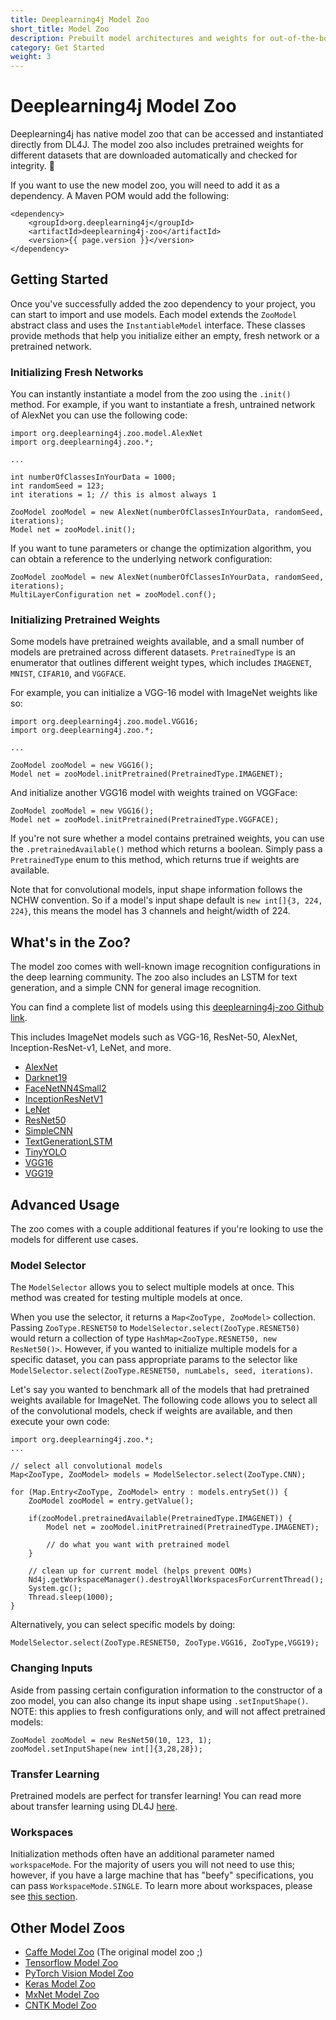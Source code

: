 ```yaml
---
title: Deeplearning4j Model Zoo
short_title: Model Zoo
description: Prebuilt model architectures and weights for out-of-the-box application.
category: Get Started
weight: 3
---
```


# Deeplearning4j Model Zoo

Deeplearning4j has native model zoo that can be accessed and instantiated directly from DL4J. The model zoo also includes pretrained weights for different datasets that are downloaded automatically and checked for integrity. 🚀

If you want to use the new model zoo, you will need to add it as a dependency. A Maven POM would add the following:

```
<dependency>
    <groupId>org.deeplearning4j</groupId>
    <artifactId>deeplearning4j-zoo</artifactId>
    <version>{{ page.version }}</version>
</dependency>
```

## Getting Started

Once you've successfully added the zoo dependency to your project, you can start to import and use models. Each model extends the `ZooModel` abstract class and uses the `InstantiableModel` interface. These classes provide methods that help you initialize either an empty, fresh network or a pretrained network.

### Initializing Fresh Networks

You can instantly instantiate a model from the zoo using the `.init()` method. For example, if you want to instantiate a fresh, untrained network of AlexNet you can use the following code:

```
import org.deeplearning4j.zoo.model.AlexNet
import org.deeplearning4j.zoo.*;

...

int numberOfClassesInYourData = 1000;
int randomSeed = 123;
int iterations = 1; // this is almost always 1

ZooModel zooModel = new AlexNet(numberOfClassesInYourData, randomSeed, iterations);
Model net = zooModel.init();
```

If you want to tune parameters or change the optimization algorithm, you can obtain a reference to the underlying network configuration:

```
ZooModel zooModel = new AlexNet(numberOfClassesInYourData, randomSeed, iterations);
MultiLayerConfiguration net = zooModel.conf();
```

### Initializing Pretrained Weights

Some models have pretrained weights available, and a small number of models are pretrained across different datasets. `PretrainedType` is an enumerator that outlines different weight types, which includes `IMAGENET`, `MNIST`, `CIFAR10`, and `VGGFACE`.

For example, you can initialize a VGG-16 model with ImageNet weights like so:

```
import org.deeplearning4j.zoo.model.VGG16;
import org.deeplearning4j.zoo.*;

...

ZooModel zooModel = new VGG16();
Model net = zooModel.initPretrained(PretrainedType.IMAGENET);
```

And initialize another VGG16 model with weights trained on VGGFace:

```
ZooModel zooModel = new VGG16();
Model net = zooModel.initPretrained(PretrainedType.VGGFACE);
```

If you're not sure whether a model contains pretrained weights, you can use the `.pretrainedAvailable()` method which returns a boolean. Simply pass a `PretrainedType` enum to this method, which returns true if weights are available.

Note that for convolutional models, input shape information follows the NCHW convention. So if a model's input shape default is `new int[]{3, 224, 224}`, this means the model has 3 channels and height/width of 224.



## What's in the Zoo?

The model zoo comes with well-known image recognition configurations in the deep learning community. The zoo also includes an LSTM for text generation, and a simple CNN for general image recognition.

You can find a complete list of models using this [deeplearning4j-zoo Github link](https://github.com/deeplearning4j/deeplearning4j/tree/master/deeplearning4j/deeplearning4j-zoo/src/main/java/org/deeplearning4j/zoo/model).

This includes ImageNet models such as VGG-16, ResNet-50, AlexNet, Inception-ResNet-v1, LeNet, and more. 

* [AlexNet](https://github.com/deeplearning4j/deeplearning4j/blob/master/deeplearning4j/deeplearning4j-zoo/src/main/java/org/deeplearning4j/zoo/model/AlexNet.java)	
* [Darknet19](https://github.com/deeplearning4j/deeplearning4j/blob/master/deeplearning4j/deeplearning4j-zoo/src/main/java/org/deeplearning4j/zoo/model/Darknet19.java)	
* [FaceNetNN4Small2](https://github.com/deeplearning4j/deeplearning4j/blob/master/deeplearning4j/deeplearning4j-zoo/src/main/java/org/deeplearning4j/zoo/model/FaceNetNN4Small2.java)	
* [InceptionResNetV1](https://github.com/deeplearning4j/deeplearning4j/blob/master/deeplearning4j/deeplearning4j-zoo/src/main/java/org/deeplearning4j/zoo/model/InceptionResNetV1.java)	
* [LeNet](https://github.com/deeplearning4j/deeplearning4j/blob/master/deeplearning4j/deeplearning4j-zoo/src/main/java/org/deeplearning4j/zoo/model/LeNet.java)
* [ResNet50](https://github.com/deeplearning4j/deeplearning4j/blob/master/deeplearning4j/deeplearning4j-zoo/src/main/java/org/deeplearning4j/zoo/model/ResNet50.java)
* [SimpleCNN](https://github.com/deeplearning4j/deeplearning4j/blob/master/deeplearning4j/deeplearning4j-zoo/src/main/java/org/deeplearning4j/zoo/model/SimpleCNN.java)
* [TextGenerationLSTM](https://github.com/deeplearning4j/deeplearning4j/blob/master/deeplearning4j/deeplearning4j-zoo/src/main/java/org/deeplearning4j/zoo/model/TextGenerationLSTM.java)
* [TinyYOLO](https://github.com/deeplearning4j/deeplearning4j/blob/master/deeplearning4j/deeplearning4j-zoo/src/main/java/org/deeplearning4j/zoo/model/TinyYOLO.java)
* [VGG16](https://github.com/deeplearning4j/deeplearning4j/blob/master/deeplearning4j/deeplearning4j-zoo/src/main/java/org/deeplearning4j/zoo/model/VGG16.java)	
* [VGG19](https://github.com/deeplearning4j/deeplearning4j/blob/master/deeplearning4j/deeplearning4j-zoo/src/main/java/org/deeplearning4j/zoo/model/VGG19.java)

## Advanced Usage

The zoo comes with a couple additional features if you're looking to use the models for different use cases.

### Model Selector

The `ModelSelector` allows you to select multiple models at once. This method was created for testing multiple models at once.

When you use the selector, it returns a `Map<ZooType, ZooModel>` collection. Passing `ZooType.RESNET50` to `ModelSelector.select(ZooType.RESNET50)` would return a collection of type `HashMap<ZooType.RESNET50, new ResNet50()>`. However, if you wanted to initialize multiple models for a specific dataset, you can pass appropriate params to the selector like `ModelSelector.select(ZooType.RESNET50, numLabels, seed, iterations)`.

Let's say you wanted to benchmark all of the models that had pretrained weights available for ImageNet. The following code allows you to select all of the convolutional models, check if weights are available, and then execute your own code:

```
import org.deeplearning4j.zoo.*;
...

// select all convolutional models
Map<ZooType, ZooModel> models = ModelSelector.select(ZooType.CNN);

for (Map.Entry<ZooType, ZooModel> entry : models.entrySet()) {
    ZooModel zooModel = entry.getValue();

    if(zooModel.pretrainedAvailable(PretrainedType.IMAGENET)) {
        Model net = zooModel.initPretrained(PretrainedType.IMAGENET);

        // do what you want with pretrained model
    }

    // clean up for current model (helps prevent OOMs)
    Nd4j.getWorkspaceManager().destroyAllWorkspacesForCurrentThread();
    System.gc();
    Thread.sleep(1000);
}
```

Alternatively, you can select specific models by doing:

```
ModelSelector.select(ZooType.RESNET50, ZooType.VGG16, ZooType,VGG19);
```

### Changing Inputs

Aside from passing certain configuration information to the constructor of a zoo model, you can also change its input shape using `.setInputShape()`. NOTE: this applies to fresh configurations only, and will not affect pretrained models:

```
ZooModel zooModel = new ResNet50(10, 123, 1);
zooModel.setInputShape(new int[]{3,28,28});
```

### Transfer Learning

Pretrained models are perfect for transfer learning! You can read more about transfer learning using DL4J [here](https://deeplearning4j.org/transfer-learning).

### Workspaces

Initialization methods often have an additional parameter named `workspaceMode`. For the majority of users you will not need to use this; however, if you have a large machine that has "beefy" specifications, you can pass `WorkspaceMode.SINGLE`. To learn more about workspaces, please see [this section](https://deeplearning4j.org/workspaces).

## Other Model Zoos

* [Caffe Model Zoo](https://github.com/BVLC/caffe/wiki/Model-Zoo) (The original model zoo ;)
* [Tensorflow Model Zoo](https://github.com/tensorflow/models)
* [PyTorch Vision Model Zoo](https://github.com/pytorch/vision/tree/master/torchvision)
* [Keras Model Zoo](https://github.com/fchollet/deep-learning-models)
* [MxNet Model Zoo](https://mxnet.apache.org/model_zoo/index.html)
* [CNTK Model Zoo](https://www.microsoft.com/en-us/cognitive-toolkit/features/model-gallery/)